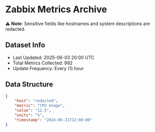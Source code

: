 # Zabbix Metrics Archive

⚠️ **Note**: Sensitive fields like hostnames and system descriptions are redacted.

## Dataset Info
- Last Updated: 2025-06-03 20:00 UTC
- Total Metrics Collected: 992
- Update Frequency: Every (1) hour

## Data Structure
```json
{
    "host": "redacted",
    "metric": "CPU Usage",
    "value": "12.5",
    "units": "%",
    "timestamp": "2024-05-21T12:00:00"
}
```
